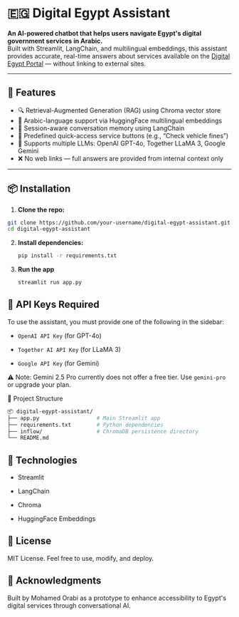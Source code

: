 # 🇪🇬 Digital Egypt Assistant

**An AI-powered chatbot that helps users navigate Egypt's digital government services in Arabic.**  
Built with Streamlit, LangChain, and multilingual embeddings, this assistant provides accurate, real-time answers about services available on the [Digital Egypt Portal](https://digital.gov.eg) — without linking to external sites.

---

## 🚀 Features

- 🔍 Retrieval-Augmented Generation (RAG) using Chroma vector store
- 💬 Arabic-language support via HuggingFace multilingual embeddings
- 🧠 Session-aware conversation memory using LangChain
- 🧾 Predefined quick-access service buttons (e.g., “Check vehicle fines”)
- 🔐 Supports multiple LLMs: OpenAI GPT-4o, Together LLaMA 3, Google Gemini
- ❌ No web links — full answers are provided from internal context only

---

## 📦 Installation

1. **Clone the repo:**

```bash
git clone https://github.com/your-username/digital-egypt-assistant.git
cd digital-egypt-assistant
```

2. **Install dependencies:**
   ```bash
   pip install -r requirements.txt
    ```
3. **Run the app**
   ```bash
   streamlit run app.py
    ```
## 🔑 API Keys Required
To use the assistant, you must provide one of the following in the sidebar:

- `OpenAI API Key` (for GPT-4o)

- `Together AI API Key` (for LLaMA 3)

- `Google API Key` (for Gemini)

⚠️ Note: Gemini 2.5 Pro currently does not offer a free tier. Use `gemini-pro` or upgrade your plan.

📁 Project Structure
```bash
📦 digital-egypt-assistant/
├── app.py                  # Main Streamlit app
├── requirements.txt        # Python dependencies
├── inflow/                 # ChromaDB persistence directory
└── README.md
```
## 🧠 Technologies
- Streamlit

- LangChain

- Chroma

- HuggingFace Embeddings


## 📝 License
MIT License.
Feel free to use, modify, and deploy.

## 🤝 Acknowledgments
Built by Mohamed Orabi as a prototype to enhance accessibility to Egypt's digital services through conversational AI.









